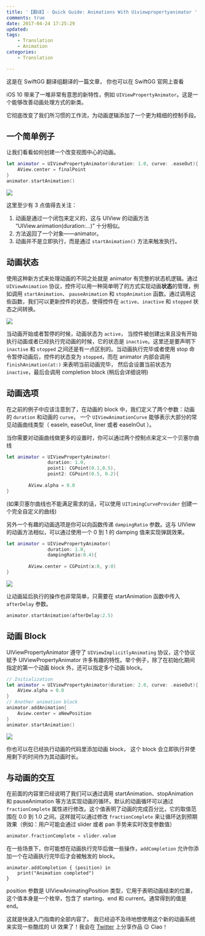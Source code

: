 ```yaml
---
title: '【翻译】- Quick Guide: Animations With Uiviewpropertyanimator '
comments: true
date: 2017-04-24 17:25:29
updated:
tags:
	- Translation
	- Animation
categories:
	- Translation

---
```


这是在 SwiftGG 翻译组翻译的一篇文章， 你也可以在 SwiftGG 官网上查看

<!-- more -->

iOS 10 带来了一堆非常有意思的新特性，例如 `UIViewPropertyAnimator`。这是一个能够改善动画处理方式的新类。

它彻底改变了我们所习惯的工作流，为动画逻辑添加了一个更为精细的控制手段。

## 一个简单例子

让我们看看如何创建一个改变视图中心的动画。

```swift
let animator = UIViewPropertyAnimator(duration: 1.0, curve: .easeOut){
    AView.center = finalPoint
}
animator.startAnimation()
```

![](http://www.thinkandbuild.it/wp-content/uploads/2016/11/propertyanim_simple.gif)

这里至少有 3 点值得去关注：

1. 动画是通过一个闭包来定义的，这与 UIView 的动画方法 “UIView.animation(duration:…)” 十分相似。
2. 方法返回了一个对象——animator。
3. 动画并不是立即执行，而是通过 `startAnimation()` 方法来触发执行。

## 动画状态

使用这种新方式来处理动画的不同之处就是 animator 有完整的状态机逻辑。通过 `UIViewAnimation` 协议，控件可以用一种简单明了的方式实现动画**状态**的管理，例如调用 `startAnimation`、 `pauseAnimation` 和 `stopAnimation` 函数。通过调用这些函数，我们可以更新控件的状态，使得控件在 `active`、`inactive` 和 `stopped` 状态之间转换。

![](http://www.thinkandbuild.it/wp-content/uploads/2016/11/states.png)

当动画开始或者暂停的时候，动画状态为 `active`， 当控件被创建出来且没有开始执行动画或者已经执行完动画的时候，它的状态是 `inactive`。这里还是要声明下 `inactive` 和 `stopped` 之间还是有一点区别的。当动画执行完毕或者使用 stop 命令暂停动画后，控件的状态变为 `stopped`，而在 animator 内部会调用 `finishAnimation(at:)` 来表明当前动画完毕， 然后会设置当前状态为 `inactive`，最后会调用 completion block (稍后会详细说明)

## 动画选项

在之前的例子中应该注意到了，在动画的 block 中，我们定义了两个参数：动画的 `duration` 和动画的 `curve`， 一个 `UIViewAnimationCurve` 能够表示大部分的常见动画曲线类型（ easeIn, easeOut, liner 或者 easeInOut ）。

当你需要对动画曲线做更多的设置时，你可以通过两个控制点来定义一个贝塞尔曲线

```swift
let animator = UIViewPropertyAnimator(
               duration: 1.0, 
               point1: CGPoint(0.1,0.5), 
               point2: CGPoint(0.5, 0.2){
 
        AView.alpha = 0.0
} 
```

(如果贝塞尔曲线也不能满足需求的话，可以使用 `UITimingCurveProvider` 创建一个完全自定义的曲线)

另外一个有趣的动画选项是你可以向函数传递 `dampingRatio` 参数。这与 UIView 的动画方法相似，可以通过使用一个 0 到 1 的 damping 值来实现弹跳效果。

```swift
let animator = UIViewPropertyAnimator(
               duration: 1.0,
               dampingRatio:0.4){
 
        AView.center = CGPoint(x:0, y:0)
}
```

![](http://www.thinkandbuild.it/wp-content/uploads/2016/11/damping.gif)

让动画延后执行的操作也非常简单，只需要在 startAnimation 函数中传入 `afterDelay` 参数。

```swift
animator.startAnimation(afterDelay:2.5)
```

## 动画 Block

UIViewPropertyAnimator 遵守了 `UIViewImplicitlyAnimating` 协议，这个协议赋予 UIViewPropertyAnimator 许多有趣的特性。举个例子，除了在初始化期间指定的第一个动画 block 外，还可以指定多个动画 block。


```swift
// Initialization
let animator = UIViewPropertyAnimator(duration: 2.0, curve: .easeOut){
    AView.alpha = 0.0
}
// Another animation block
animator.addAnimation{ 
    Aview.center = aNewPosition
}
animator.startAnimation()
```

![](http://www.thinkandbuild.it/wp-content/uploads/2016/11/propertyanim_alpha.gif)

你也可以在已经执行动画的代码里添加动画 block， 这个 block 会立即执行并使用剩下的时间作为其动画时长。


## 与动画的交互

在前面的内容里已经说明了我们可以通过调用 startAnimation、stopAnimation 和 pauseAnimation 等方法实现动画的循环。默认的动画循环可以通过 `fractionComplete` 属性进行修改。这个值表明了动画的完成百分比，它的取值范围在 0.0 到 1.0 之间。这样就可以通过修改 `fractionComplete` 来让循环达到预期效果（例如：用户可能会通过 slider 或者 pan 手势来实时改变参数值）

```swift
animator.fractionComplete = slider.value
```

在一些场景下，你可能想在动画执行完毕后做一些操作，`addCompletion` 允许你添加一个在动画执行完毕后才会被触发的 block。

```
animator.addCompletion { (position) in
    print("Animation completed")
}
```

position 参数是 UIViewAnimatingPosition 类型，它用于表明动画结束的位置，这个值本身是一个枚举，包含了 starting、end 和 current。通常得到的值是 end。

这就是快速入门指南的全部内容了。
我已经迫不及待地想使用这个新的动画系统来实现一些酷炫的 UI 效果了！我会在 [Twitter](https://twitter.com/bitwaker) 上分享作品 😉 Ciao！